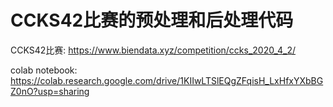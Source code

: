 # CCKS42比赛的预处理和后处理代码

CCKS42比赛:
https://www.biendata.xyz/competition/ccks_2020_4_2/

colab notebook:
https://colab.research.google.com/drive/1KIIwLTSlEQgZFqisH_LxHfxYXbBGZ0nO?usp=sharing
